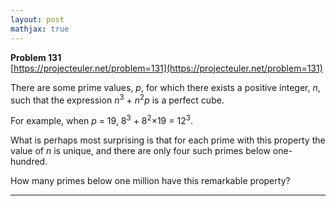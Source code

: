 ```yaml
---
layout: post
mathjax: true
---
```

**Problem 131**  
[https://projecteuler.net/problem=131](https://projecteuler.net/problem=131)

<p>There are some prime values, <i>p</i>, for which there exists a positive integer, <i>n</i>, such that the expression <i>n</i><sup>3</sup> + <i>n</i><sup>2</sup><i>p</i> is a perfect cube.</p>
<p>For example, when <i>p</i> = 19, 8<sup>3</sup> + 8<sup>2</sup>×19 = 12<sup>3</sup>.</p>
<p>What is perhaps most surprising is that for each prime with this property the value of <i>n</i> is unique, and there are only four such primes below one-hundred.</p>
<p>How many primes below one million have this remarkable property?</p>

---
